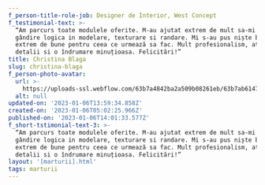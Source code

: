 ```yaml
---
f_person-title-role-job: Designer de Interior, West Concept
f_testimonial-text: >-
  “Am parcurs toate modulele oferite. M-au ajutat extrem de mult sa-mi formez o
  gândire logica in modelare, texturare si randare. Mi s-au pus niște baze
  extrem de bune pentru ceea ce urmează sa fac. Mult profesionalism, atenție la
  detalii si o îndrumare minuțioasa. Felicitări!”
title: Christina Blaga
slug: christina-blaga
f_person-photo-avatar:
  url: >-
    https://uploads-ssl.webflow.com/63b7a4842ba2a509b08261eb/63b7ab61476f2228e5b2f774_63999a2ca35a2b71df8412db_christina-blaga.jpeg
  alt: null
updated-on: '2023-01-06T13:59:34.858Z'
created-on: '2023-01-06T05:02:25.966Z'
published-on: '2023-01-06T14:01:33.577Z'
f_short-tstimonial-text-3: >-
  “Am parcurs toate modulele oferite. M-au ajutat extrem de mult sa-mi formez o
  gândire logica in modelare, texturare si randare. Mi s-au pus niște baze
  extrem de bune pentru ceea ce urmează sa fac. Mult profesionalism, atenție la
  detalii si o îndrumare minuțioasa. Felicitări!”
layout: '[marturii].html'
tags: marturii
---
```



